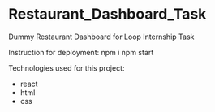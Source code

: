 # Restaurant_Dashboard_Task
Dummy Restaurant Dashboard for Loop Internship Task

Instruction for deployment: 
  npm i 
  npm start
    
Technologies used for this project:
 - react
 - html
 - css
 
